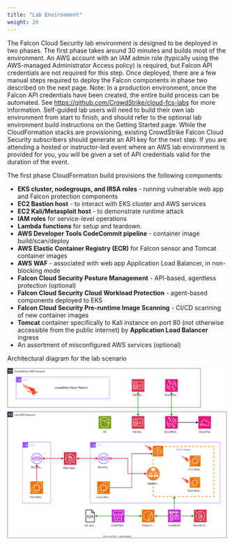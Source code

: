 ```yaml
---
title: "Lab Environment"
weight: 20
---
```


The Falcon Cloud Security lab environment is designed to be deployed in two phases. The first phase takes around 30 minutes and builds most of the environment. An AWS account with an IAM admin role (typically using the AWS-managed Administrator Access policy) is required, but Falcon API credentials are not required for this step. Once deployed, there are a few manual steps required to deploy the Falcon components in phase two described on the next page. Note: In a production environment, once the Falcon API credentials have been created, the entire build process can be automated. See https://github.com/CrowdStrike/cloud-fcs-labs for more information. Self-guided lab users will need to build their own lab environment from start to finish, and should refer to the optional lab environment build instructions on the Getting Started page. While the CloudFormation stacks are provisioning, existing CrowdStrike Falcon Cloud Security subscribers should generate an API key for the next step. If you are attending a hosted or instructor-led event where an AWS lab environment is provided for you, you will be given a set of API credentials valid for the duration of the event.

The first phase CloudFormation build provisions the following components:

- **EKS cluster, nodegroups, and IRSA roles** - running vulnerable web app and Falcon protection components
- **EC2 Bastion host** - to interact with EKS cluster and AWS services
- **EC2 Kali/Metasploit host** - to demonstrate runtime attack
- **IAM roles** for service-level operations
- **Lambda functions** for setup and teardown.
- **AWS Developer Tools CodeCommit pipeline** - container image build/scan/deploy
- **AWS Elastic Container Registry (ECR)** for Falcon sensor and Tomcat container images
- **AWS WAF** - associated with web app Application Load Balancer, in non-blocking mode
- **Falcon Cloud Security Posture Management** - API-based, agentless protection (optional)
- **Falcon Cloud Security Cloud Workload Protection** - agent-based components deployed to EKS
- **Falcon Cloud Security Pre-runtime Image Scanning** - CI/CD scanning of new container images
- **Tomcat** container specifically to Kali instance on port 80 (not otherwise accessible from the public internet) by **Application Load Balancer** ingress
- An assortment of misconfigured AWS services (optional)

Architectural diagram for the lab scenario

![AWS architectural diagram of the lab](/static/img/lab-diagram.svg)
